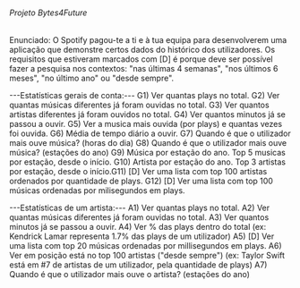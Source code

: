 ###### Projeto Bytes4Future ######

Enunciado: O Spotify pagou-te a ti e à tua equipa para desenvolverem uma aplicação que demonstre certos dados do histórico dos utilizadores.
Os requisitos que estiveram marcados com [D] é porque deve ser possível fazer a pesquisa nos contextos: "nas últimas 4 semanas", "nos últimos 6 meses", "no último ano" ou "desde sempre".

---Estatísticas gerais de conta:---
G1) Ver quantas plays no total.
G2) Ver quantas músicas diferentes já foram ouvidas no total.
G3) Ver quantos artistas diferentes já foram ouvidos no total.
G4) Ver quantos minutos já se passou a ouvir.
G5) Ver a musica mais ouvida (por plays) e quantas vezes foi ouvida.
G6) Média de tempo diário a ouvir.
G7) Quando é que o utilizador mais ouve música? (horas do dia)
G8) Quando é que o utilizador mais ouve música? (estações do ano)
G9) Música por estação do ano. Top 5 musicas por estação, desde o início.
G10) Artista por estação do ano. Top 3 artistas por estação, desde o início.G11) [D] Ver uma lista com top 100 artistas ordenados por quantidade de plays.
G12) [D] Ver uma lista com top 100 músicas ordenadas por milisegundos em plays.

---Estatísticas de um artista:---
A1) Ver quantas plays no total.
A2) Ver quantas músicas diferentes já foram ouvidas no total.
A3) Ver quantos minutos já se passou a ouvir.
A4) Ver % das plays dentro do total (ex: Kendrick Lamar representa 1.7% das plays de um utilizador)
A5) [D] Ver uma lista com top 20 músicas ordenadas por millisegundos em plays.
A6) Ver em posição está no top 100 artistas ("desde sempre") (ex: Taylor Swift está em #7 de artistas de um utilizador, pela quantidade de plays)
A7) Quando é que o utilizador mais ouve o artista? (estações do ano)
